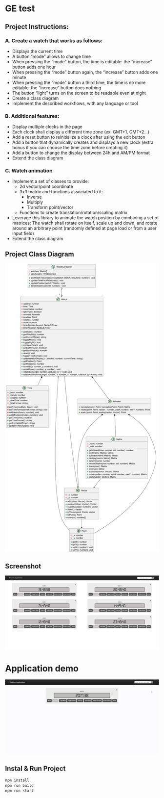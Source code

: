 # GE test

## Project Instructions:
### A. Create a watch that works as follows:
- Displays the current time
- A button “mode” allows to change time
- When pressing the “mode” button, the time is editable: the “increase”
button adds one hour
- When pressing the “mode” button again, the “increase” button adds one minute
- When pressing the “mode” button a third time, the time is no more
editable: the “increase” button does nothing
- The button “light” turns on the screen to be readable even at night
- Create a class diagram
- Implement the described workflows, with any language or tool

### B. Additional features:
- Display multiple clocks in the page
- Each clock shall display a different time zone (ex: GMT+1, GMT+2…)
- Add a reset button to reinitialize a clock after using the edit button
- Add a button that dynamically creates and displays a new clock (extra bonus if you can choose the time zone before creating it)
- Add a button to change the display between 24h and AM/PM format
- Extend the class diagram

### C. Watch animation
- Implement a set of classes to provide:
  - 2d vector/point coordinate
  - 3x3 matrix and functions associated to it:
    - Inverse
    - Multiply
    - Transform point/vector
  - Functions to create translation/rotation/scaling matrix
- Leverage this library to animate the watch position by combining a set of matrices:
The watch shall rotate on itself, scale up and down, and rotate around an arbitrary point (randomly defined at page load or from a user input field)
- Extend the class diagram

## Project Class Diagram 

![cdiag](./public/classDiagram_C.png)

## Screenshot

![screenshot](./public/App_Screenshot.png)

# Application demo

![appDemo](./public/Application_demo.gif)

## Instal & Run Project
```javascript
npm install
npm run build
npm run start
```
